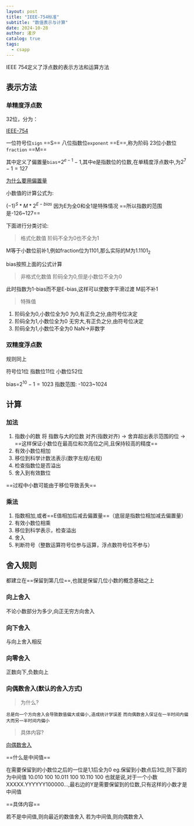 ```yaml
---
layout: post
title: "IEEE-754标准"
subtitle: "数值表示与计算"
date: 2024-10-28
author: 渚汐
catalog: true
tags:
  - csapp
---
```


IEEE 754定义了浮点数的表示方法和运算方法

## 表示方法

### 单精度浮点数

32位，分为：

[IEEE-754](https://en.wikipedia.org/wiki/IEEE_754)

一位符号位`sign`   ==S==
八位指数位`exponent`  ==E==,称为阶码
23位小数位`fraction` ==M==

其中定义了偏置量`bias`=$2^{e-1}-1$,其中e是指数位的位数,在单精度浮点数中,为$2^7-1=127$

[为什么要用偏置量](2024-10-28-why-need-bias.md)

小数值的计算公式为:

$(-1)^S*M*2^{E-bias}$
因为E为全0和全1是特殊情况
==所以指数的范围是-126~127==

下面进行分类讨论:

> 格式化数值
> 阶码不全为0也不全为1

M等于小数位前补1,例如fraction位为1101,那么实际的M为$1.1101_2$

bias按照上面的公式计算

> 非格式化数值
> 阶码全为0,但是小数位不全为0

此时指数为1-bias而不是E-bias,这样可以使数字平滑过渡
M前不补1

> 特殊值

1. 阶码全为0,小数位全为0
   为0,有正负之分,由符号位决定
2. 阶码全为1,小数位全为0
   无穷大,有正负之分,由符号位决定
3. 阶码全为1,小数位不全为0
   NaN->非数字

### 双精度浮点数

规则同上

符号位1位
指数位11位
小数位52位

bias=$2^{10}-1=1023$
指数范围:
-1023~1024

## 计算

### 加法

1. 指数小的数 将 指数与大的位数 对齐(指数对齐) -> 舍弃超出表示范围的位 -> ==这样保证小数位在最高位和次高位之间,且保持较高的精度==
2. 有效小数位相加
3. 移位到科学计数法表示(数字左规/右规)
4. 检查指数位是否溢出
5. 舍入到有效数位

==过程中小数可能由于移位导致丢失==

### 乘法

1. 指数相加,或者==E值相加后减去偏置量==（底层是指数位相加减去偏置量）
2. 有效小数位相乘
3. 移位到科学表示，检查溢出
4. 舍入
5. 判断符号（整数运算符号位参与运算，浮点数符号位不参与）

## 舍入规则

都建立在==保留到第几位==,也就是保留几位小数的概念基础之上

### 向上舍入

不论小数部分为多少,向正无穷方向舍入

### 向下舍入

与向上舍入相反

### 向零舍入

正数向下,负数向上

### 向偶数舍入(默认的舍入方式)

> 为什么?

`总是向一个方向舍入会导致数值偏大或偏小,造成统计学误差`
`而向偶数舍入保证在一半时间内偏大而另一半时间内偏小`

> 具体内容?

[向偶数舍入](https://blog.leodots.me/post/45-ieee754-rounding-rules.html)

==什么是中间值==

在需要保留到的小数位之后的一位是1,1后全为0
eg.保留到小数点后3位,则下面的为中间值
10.010 100
10.011 100
10.110 100
也就是说,对于一个小数XXXXX.YYYYYY100000...,最右边的Y是需要保留到的位数,只有这样的小数才是中间值

==具体内容==

若不是中间值,则向最近的数值舍入
若为中间值,则向偶数舍入
